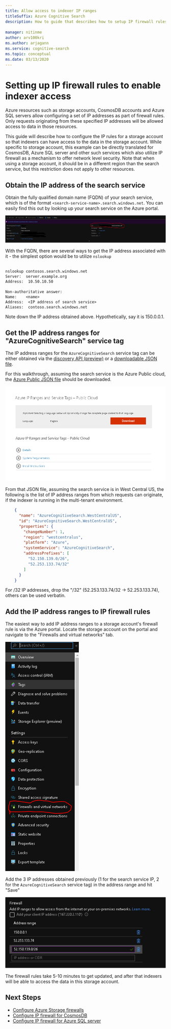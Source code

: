 ```yaml
---
title: Allow access to indexer IP ranges
titleSuffix: Azure Cognitive Search
description: How to guide that describes how to setup IP firewall rules so that indexers can have access.

manager: nitinme
author: arv100kri
ms.author: arjagann
ms.service: cognitive-search
ms.topic: conceptual
ms.date: 03/13/2020
---
```


# Setting up IP firewall rules to enable indexer access

Azure resources such as storage accounts, CosmosDB accounts and Azure SQL servers allow configuring a set of IP addresses as part of firewall rules. Only requests originating from these specified IP addresses will be allowed access to data in those resources.

This guide will describe how to configure the IP rules for a storage account so that indexers can have access to the data in the storage account.
While specific to storage account, this example can be directly translated for CosmosDB, Azure SQL server and other such services which also utilize IP firewall as a mechanism to offer network level security. Note that when using a storage account, it should be in a different region than the search service, but this restriction does not apply to other resources.

## Obtain the IP address of the search service

Obtain the fully qualified domain name (FQDN) of your search service, which is of the format `<search-service-name>.search.windows.net`. You can easily find this out by looking up your search service on the Azure portal.

   ![Obtain service FQDN](media\search-indexer-howto-secure-access\search-service-portal.PNG "Obtain service FQDN")

With the FQDN, there are several ways to get the IP address associated with it - the simplest option would be to utilize `nslookup`

```azurepowershell

nslookup contosos.search.windows.net
Server:  server.example.org
Address:  10.50.10.50

Non-authoritative answer:
Name:    <name>
Address:  <IP address of search service>
Aliases:  contoso.search.windows.net
```

Note down the IP address obtained above. Hypothetically, say it is 150.0.0.1.

## Get the IP address ranges for "AzureCognitiveSearch" service tag

The IP address ranges for the `AzureCognitiveSearch` service tag can be either obtained via the [discovery API (preview)](https://docs.microsoft.com/azure/virtual-network/service-tags-overview#use-the-service-tag-discovery-api-public-preview) or a [downloadable JSON file](https://docs.microsoft.com/azure/virtual-network/service-tags-overview#discover-service-tags-by-using-downloadable-json-files).

For this walkthrough, assuming the search service is the Azure Public cloud, the [Azure Public JSON file](https://www.microsoft.com/download/details.aspx?id=56519) should be downloaded.

   ![Download JSON file](media\search-indexer-howto-secure-access\service-tag.PNG "Download JSON file")

From that JSON file, assuming the search service is in West Central US, the following is the list of IP address ranges from which requests can originate, if the indexer is running in the multi-tenant environment.

```json
    {
      "name": "AzureCognitiveSearch.WestCentralUS",
      "id": "AzureCognitiveSearch.WestCentralUS",
      "properties": {
        "changeNumber": 1,
        "region": "westcentralus",
        "platform": "Azure",
        "systemService": "AzureCognitiveSearch",
        "addressPrefixes": [
          "52.150.139.0/26",
          "52.253.133.74/32"
        ]
      }
    }
```

For /32 IP addresses, drop the "/32" (52.253.133.74/32 -> 52.253.133.74), others can be used verbatin.

## Add the IP address ranges to IP firewall rules

The easiest way to add IP address ranges to a storage account's firewall rule is via the Azure portal. Locate the storage account on the portal and navigate to the "Firewalls and virtual networks" tab.

   ![Firewall and virtual networks](media\search-indexer-howto-secure-access\storage-firewall.PNG "Firewall and virtual networks")

Add the 3 IP addresses obtained previously (1 for the search service IP, 2 for the `AzureCognitiveSearch` service tag) in the address range and hit "Save"

   ![Firewall IP rules](media\search-indexer-howto-secure-access\storage-firewall-ip.PNG "Firewall IP rules")

The firewall rules take 5-10 minutes to get updated, and after that indexers will be able to access the data in this storage account.

## Next Steps

- [Configure Azure Storage firewalls](https://docs.microsoft.com/azure/storage/common/storage-network-security)
- [Configure IP firewall for CosmosDB](https://docs.microsoft.com/azure/cosmos-db/firewall-support)
- [Configure IP firewall for Azure SQL server](https://docs.microsoft.com/azure/sql-database/sql-database-firewall-configure)